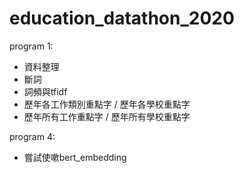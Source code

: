 # education_datathon_2020
program 1:
- 資料整理
- 斷詞
- 詞頻與tfidf
- 歷年各工作類別重點字 / 歷年各學校重點字
- 歷年所有工作重點字 / 歷年所有學校重點字

program 4:
- 嘗試使嗽bert_embedding
